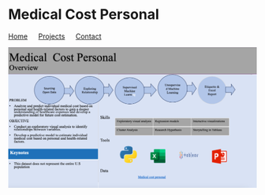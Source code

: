 # Medical Cost Personal

[Home](./) &emsp; [Projects](./Projects.html) &emsp; [Contact](./Contact.html)

![Analyzing Medical Cost Personal slide 1](assets/AnalyzingMedicalCostPersonal1.png)
